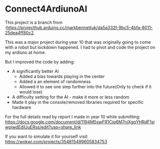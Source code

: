 # Connect4ArdiunoAI
This project is a branch from :https://projecthub.arduino.cc/markbennettuk/da5a332f-9bc5-4bfa-8011-25dea4ff80c2. 

This was a major project during year 10 that was originally going to come with a robot but lockdown happened.
I had to pivot and code the project on my ardiuno at home.



But I improved the code by adding:
 - A significantly better AI
    - Added a bias towards playing in the center
    - Added a an element of randomness
    - Allowed it to see one step further into the future(Only to check if it would lose)
 - A difficulty setting for the AI - make it more or less random
 - Made it play in the console/removed libraries required for specific hardware
 
 For the full details read by report I made in year 10 while submitting: 
 https://docs.google.com/document/d/1194M5swFR1Cjq6M7njXgqYHRdF1sjwpiwdEdiUuERss/edit?usp=share_link

 If you want to simulate it for yourself visit: https://wokwi.com/projects/354815499605834753

